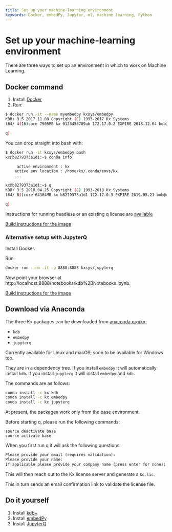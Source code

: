```yaml
---
title: Set up your machine-learning environment
keywords: Docker, embedPy, Jupyter, ml, machine learning, Python
---
```


# <i class="fa fa-share-alt"></i> Set up your machine-learning environment

There are three ways to set up an environment in which to work on Machine Learning.


## Docker command

1.  Install [Docker](https://www.docker.com/community-edition) 
2.  Run:

```bash
$ docker run -it --name myembedpy kxsys/embedpy
KDB+ 3.5 2017.11.08 Copyright (C) 1993-2017 Kx Systems
l64/ 4(16)core 7905MB kx 0123456789ab 172.17.0.2 EXPIRE 2018.12.04 bob@example.com KOD #0000000

q)
```
You can drop straight into bash with:

```bash
$ docker run -it kxsys/embedpy bash
kx@b8279373a1d1:~$ conda info

     active environment : kx
    active env location : /home/kx/.conda/envs/kx
    ...

kx@b8279373a1d1:~$ q
KDB+ 3.5 2018.04.25 Copyright (C) 1993-2018 Kx Systems
l64/ 8()core 64304MB kx b8279373a1d1 172.17.0.3 EXPIRE 2019.05.21 bob@example.com KOD #0000000

q)
```

Instructions for running headless or an existing q license are [available](https://github.com/KxSystems/embedPy/blob/master/docker/README.md#headlesspresets)

<i class="far fa-hand-point-right"></i> 
[Build instructions for the image](https://github.com/KxSystems/embedPy/blob/master/docker/README.md#building)


### Alternative setup with JupyterQ

Install Docker.

Run

```bash
docker run --rm -it -p 8888:8888 kxsys/jupyterq
```

Now point your browser at http://localhost:8888/notebooks/kdb%2BNotebooks.ipynb.

<i class="far fa-hand-point-right"></i> 
[Build instructions for the image](https://github.com/KxSystems/jupyterq/blob/master/docker/README.md)



## Download via Anaconda

The three Kx packages can be downloaded from [anaconda.org/kx](https://anaconda.org/kx):

-   `kdb`
-   `embedpy`
-   `jupyterq`

Currently available for Linux and macOS; soon to be available for Windows too.

They are in a dependency tree. If you install `embedpy` it will automatically install `kdb`. If you install `jupyterq`  it will install `embedpy` and `kdb`. 

The commands are as follows:

```bash
conda install -c kx kdb
conda install -c kx embedpy
conda install -c kx jupyterq
```

At present, the packages work only from the base environment.

Before starting q, please run the following commands:

```anaconda
source deactivate base
source activate base
```

When you first run q it will ask the following questions:

```txt
Please provide your email (requires validation):
Please provide your name:
If applicable please provide your company name (press enter for none):
```
This will then reach out to the Kx license server and generate a `kc.lic`.

This in turn sends an email confirmation link to validate the license file.


## Do it yourself

1.  Install [kdb+](../tutorials/install.md) 
2.  Install [embedPy](embedpy/)
3.  Install [JupyterQ](jupyterq/)
